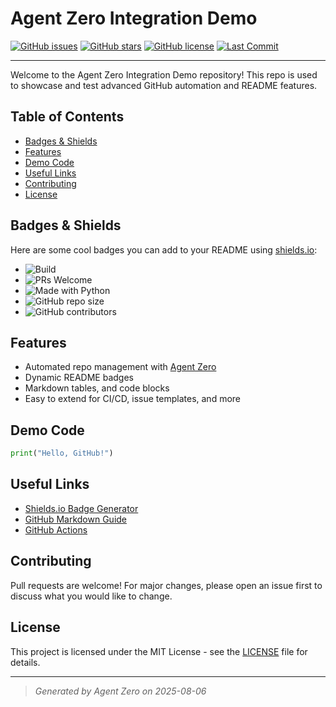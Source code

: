 # Agent Zero Integration Demo

[![GitHub issues](https://img.shields.io/github/issues/TMHSDigital/agent-zero-integration-demo?style=flat-square)](https://github.com/TMHSDigital/agent-zero-integration-demo/issues)
[![GitHub stars](https://img.shields.io/github/stars/TMHSDigital/agent-zero-integration-demo?style=flat-square)](https://github.com/TMHSDigital/agent-zero-integration-demo/stargazers)
[![GitHub license](https://img.shields.io/github/license/TMHSDigital/agent-zero-integration-demo?style=flat-square)](https://github.com/TMHSDigital/agent-zero-integration-demo/blob/main/LICENSE)
[![Last Commit](https://img.shields.io/github/last-commit/TMHSDigital/agent-zero-integration-demo?style=flat-square)](https://github.com/TMHSDigital/agent-zero-integration-demo/commits/main)

---

Welcome to the Agent Zero Integration Demo repository! This repo is used to showcase and test advanced GitHub automation and README features.

## Table of Contents
- [Badges & Shields](#badges--shields)
- [Features](#features)
- [Demo Code](#demo-code)
- [Useful Links](#useful-links)
- [Contributing](#contributing)
- [License](#license)

## Badges & Shields
Here are some cool badges you can add to your README using [shields.io](https://shields.io):

- ![Build](https://img.shields.io/badge/build-passing-brightgreen?style=flat-square)
- ![PRs Welcome](https://img.shields.io/badge/PRs-welcome-blue?style=flat-square)
- ![Made with Python](https://img.shields.io/badge/Made%20with-Python-blue?style=flat-square&logo=python)
- ![GitHub repo size](https://img.shields.io/github/repo-size/TMHSDigital/agent-zero-integration-demo?style=flat-square)
- ![GitHub contributors](https://img.shields.io/github/contributors/TMHSDigital/agent-zero-integration-demo?style=flat-square)

## Features
- Automated repo management with [Agent Zero](https://github.com/TMHSDigital/Agent_Zero_TMHS)
- Dynamic README badges
- Markdown tables, and code blocks
- Easy to extend for CI/CD, issue templates, and more

## Demo Code
```python
print("Hello, GitHub!")
```

## Useful Links
- [Shields.io Badge Generator](https://shields.io/)
- [GitHub Markdown Guide](https://guides.github.com/features/mastering-markdown/)
- [GitHub Actions](https://github.com/features/actions)

## Contributing
Pull requests are welcome! For major changes, please open an issue first to discuss what you would like to change.

## License
This project is licensed under the MIT License - see the [LICENSE](LICENSE) file for details.

---

> _Generated by Agent Zero on 2025-08-06_
